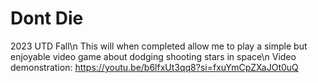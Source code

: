 # Dont Die
2023 UTD Fall\n
This will when completed allow me to play a simple but enjoyable video game about dodging shooting stars in space\n
Video demonstration: https://youtu.be/b6lfxUt3qq8?si=fxuYmCpZXaJOt0uQ
